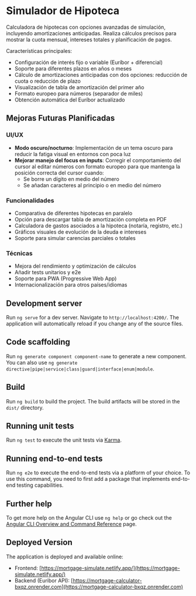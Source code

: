 # Simulador de Hipoteca

Calculadora de hipotecas con opciones avanzadas de simulación, incluyendo amortizaciones anticipadas. Realiza cálculos precisos para mostrar la cuota mensual, intereses totales y planificación de pagos.

Características principales:

- Configuración de interés fijo o variable (Euríbor + diferencial)
- Soporte para diferentes plazos en años o meses
- Cálculo de amortizaciones anticipadas con dos opciones: reducción de cuota o reducción de plazo
- Visualización de tabla de amortización del primer año
- Formato europeo para números (separador de miles)
- Obtención automática del Euríbor actualizado

## Mejoras Futuras Planificadas

### UI/UX

- **Modo oscuro/nocturno**: Implementación de un tema oscuro para reducir la fatiga visual en entornos con poca luz
- **Mejorar manejo del focus en inputs**: Corregir el comportamiento del cursor al editar números con formato europeo para que mantenga la posición correcta del cursor cuando:
  - Se borre un dígito en medio del número
  - Se añadan caracteres al principio o en medio del número

### Funcionalidades

- Comparativa de diferentes hipotecas en paralelo
- Opción para descargar tabla de amortización completa en PDF
- Calculadora de gastos asociados a la hipoteca (notaría, registro, etc.)
- Gráficos visuales de evolución de la deuda e intereses
- Soporte para simular carencias parciales o totales

### Técnicas

- Mejora del rendimiento y optimización de cálculos
- Añadir tests unitarios y e2e
- Soporte para PWA (Progressive Web App)
- Internacionalización para otros países/idiomas

## Development server

Run `ng serve` for a dev server. Navigate to `http://localhost:4200/`. The application will automatically reload if you change any of the source files.

## Code scaffolding

Run `ng generate component component-name` to generate a new component. You can also use `ng generate directive|pipe|service|class|guard|interface|enum|module`.

## Build

Run `ng build` to build the project. The build artifacts will be stored in the `dist/` directory.

## Running unit tests

Run `ng test` to execute the unit tests via [Karma](https://karma-runner.github.io).

## Running end-to-end tests

Run `ng e2e` to execute the end-to-end tests via a platform of your choice. To use this command, you need to first add a package that implements end-to-end testing capabilities.

## Further help

To get more help on the Angular CLI use `ng help` or go check out the [Angular CLI Overview and Command Reference](https://angular.io/cli) page.

## Deployed Version

The application is deployed and available online:

- Frontend: [https://mortgage-simulate.netlify.app/](https://mortgage-simulate.netlify.app/)
- Backend (Euribor API): [https://mortgage-calculator-bxqz.onrender.com](https://mortgage-calculator-bxqz.onrender.com)
